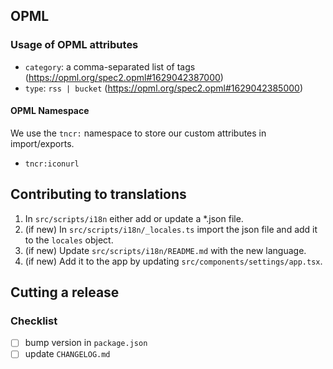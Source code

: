 
## OPML

### Usage of OPML attributes
- `category`: a comma-separated list of tags (https://opml.org/spec2.opml#1629042387000)
- `type`: `rss | bucket` (https://opml.org/spec2.opml#1629042385000)

#### OPML Namespace
We use the `tncr:` namespace to store our custom attributes in import/exports.
- `tncr:iconurl`

## Contributing to translations
1. In `src/scripts/i18n` either add or update a *.json file.
2. (if new) In `src/scripts/i18n/_locales.ts` import the json file and add it to the `locales` object.
3. (if new) Update `src/scripts/i18n/README.md` with the new language.
4. (if new) Add it to the app by updating `src/components/settings/app.tsx`.

## Cutting a release

### Checklist
- [ ] bump version in `package.json`
- [ ] update `CHANGELOG.md`
